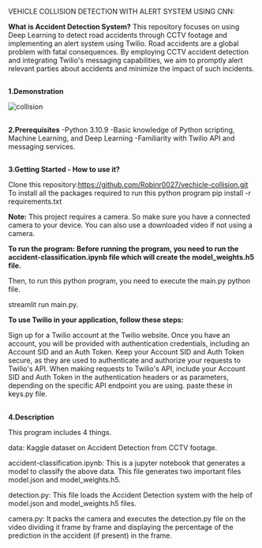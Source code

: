 VEHICLE COLLISION DETECTION WITH ALERT SYSTEM USING CNN:

**What is Accident Detection System?**
This repository focuses on using Deep Learning to detect road accidents through CCTV footage and implementing an alert system using Twilio. Road accidents are a global problem with fatal consequences. By employing CCTV accident detection and integrating Twilio's messaging capabilities, we aim to promptly alert relevant parties about accidents and minimize the impact of such incidents.



##


**1.Demonstration** 

![collision](https://github.com/Robinr0027/vechicle-collision/assets/133769370/58d9749e-59a1-4547-b912-3c8b260fc7c9)
##

**2.Prerequisites**
-Python 3.10.9
-Basic knowledge of Python scripting, Machine Learning, and Deep Learning
-Familiarity with Twilio API and messaging services.
##
**3.Getting Started - How to use it?**
 
 Clone this repository:https://github.com/Robinr0027/vechicle-collision.git
    To install all the packages required to run this python program pip install -r requirements.txt

**Note:** This project requires a camera. So make sure you have a connected camera to your device. You can also use a downloaded video if not using a camera.

**To run the program:**
**Before running the program, you need to run the accident-classification.ipynb file which will create the model_weights.h5 file.**

 Then, to run this python program, you need to execute the main.py python file.

streamlit run main.py.

**To use Twilio in your application, follow these steps:**

Sign up for a Twilio account at the Twilio website.
Once you have an account, you will be provided with authentication credentials, including an Account SID and an Auth Token.
Keep your Account SID and Auth Token secure, as they are used to authenticate and authorize your requests to Twilio's API.
When making requests to Twilio's API, include your Account SID and Auth Token in the authentication headers or as parameters, depending on the specific API endpoint you are using.
paste these in keys.py file.
##
**4.Description**

This program includes 4 things.

data: Kaggle dataset on Accident Detection from CCTV footage.

accident-classification.ipynb: This is a jupyter notebook that generates a model to classify the above data. This file generates two important files model.json and model_weights.h5.

detection.py: This file loads the Accident Detection system with the help of model.json and model_weights.h5 files.

camera.py: It packs the camera and executes the detection.py file on the video dividing it frame by frame and displaying the percentage of the prediction in the accident (if present) in the frame.

